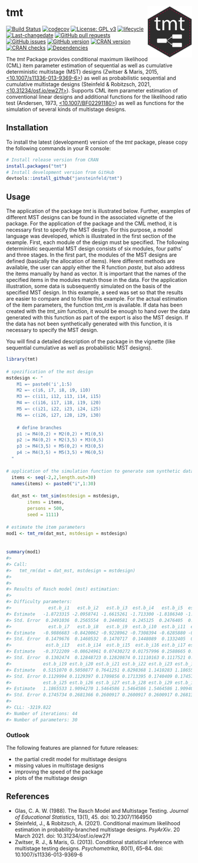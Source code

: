 # tmt <img src="man/figures/tmt.png" width="120" align="right" alt=""/>

<!-- README.md is generated from README.Rmd-->

[![Build
Status](https://app.travis-ci.com/jansteinfeld/tmt.svg?branch=master)](https://app.travis-ci.com/jansteinfeld/tmt)
[![codecov](https://codecov.io/gh/jansteinfeld/tmt/branch/master/graph/badge.svg?token=11lw4stBoI)](https://app.codecov.io/gh/jansteinfeld/tmt)
[![License: GPL
v3](https://img.shields.io/badge/License-GPLv3-blue.svg)](https://opensource.org/licenses/GPL-3.0/)
[![lifecycle](https://img.shields.io/badge/lifecycle-experimental-orange.svg)](https://github.com/jansteinfeld/tmt/commits)
[![Last-changedate](https://img.shields.io/badge/last%20change-2019--05--07-yellowgreen.svg)](/commits/master)
[![GitHub pull
requests](https://img.shields.io/github/issues-pr/jansteinfeld/tmt.svg)](https://github.com/jansteinfeld/tmt/pulls)
[![GitHub
issues](https://img.shields.io/github/issues-raw/jansteinfeld/tmt.svg)](https://github.com/jansteinfeld/tmt/issues)
[![GitHub
version](https://img.shields.io/badge/github%20version-0.2.1--0-orange.svg)](https://github.com/jansteinfeld/tmt)
[![CRAN
version](https://www.r-pkg.org/badges/version/tmt)](https://cran.r-project.org/package=tmt)
[![CRAN
checks](https://cranchecks.info/badges/summary/tmt)](https://cran.r-project.org/web/checks/check_results_tmt.html)
[![Dependencies](https://tinyverse.netlify.com/badge/tmt)](https://cran.r-project.org/package=tmt)

The *tmt* Package provides conditional maximum likelihood (CML) item
parameter estimation of sequential as well as cumulative deterministic
multistage (MST) designs (Zwitser & Maris, 2015,
[\<10.1007/s11336-013-9369-6>](https://doi.org/10.1007/s11336-013-9369-6))
as well as probabilistic sequential and cumulative multistage designs
(Steinfeld & Robitzsch, 2021,
[\<10.31234/osf.io/ew27f>](https://doi.org/10.31234/osf.io/ew27f)).
Supports CML item parameter estimation of conventional linear designs
and additional functions for the likelihood ratio test (Andersen, 1973,
[\<10.1007/BF02291180>](https://doi.org/10.1007/BF02291180)) as well as
functions for the simulation of several kinds of multistage designs.

## Installation

To install the latest (development) version of the *tmt* package, please
copy the following commands in your R console:

``` r
# Install release version from CRAN
install.packages("tmt")
# Install development version from GitHub
devtools::install_github("jansteinfeld/tmt")
```

## Usage

The application of the package *tmt* is illustrated below. Further,
examples of different MST designs can be found in the associated
vignette of the package. For the application of the package and the CML
method, it is necessary first to specify the MST design. For this
purpose, a model language was developed, which is illustrated in the
first section of the example. First, each module of the design must be
specified. The following deterministic sequential MST design consists of
six modules, four paths’ and three stages. In the first part, the
modules of the MST designs are defined (basically the allocation of
items). Here different methods are available, the user can apply either
the R function *paste*, but also address the items manually by hand as
vector. It is important that the names of the specified items in the
modules match those in the data. For the application illustration, some
data is subsequently simulated on the basis of the specified MST design.
In this example, a seed was set so that the results are easier to
compare and to follow this example. For the actual estimation of the
item parameters, the function *tmt_rm* is available. If data has been
created with the *tmt_sim* function, it would be enough to hand over the
data generated with this function as part of the export is also the MST
design. If the data has not been synthetically generated with this
function, it is necessary to specify the MST design.

You will find a detailed description of the package in the vignette
(like sequential cumulative as well as probabilistic MST designs).

``` r
library(tmt)

# spezification of the mst design
mstdesign <- "
    M1 =~ paste0('i',1:5)
    M2 =~ c(i6, i7, i8, i9, i10)
    M3 =~ c(i11, i12, i13, i14, i15)
    M4 =~ c(i16, i17, i18, i19, i20)
    M5 =~ c(i21, i22, i23, i24, i25)
    M6 =~ c(i26, i27, i28, i29, i30)

    # define branches
    p1 := M4(0,2) + M2(0,2) + M1(0,5)
    p2 := M4(0,2) + M2(3,5) + M3(0,5)
    p3 := M4(3,5) + M5(0,2) + M3(0,5)
    p4 := M4(3,5) + M5(3,5) + M6(0,5)
  "

# application of the simulation function to generate som synthetic data
  items <- seq(-2,2,length.out=30)
  names(items) <- paste0("i",1:30)
  
  dat_mst <- tmt_sim(mstdesign = mstdesign,
        items = items,
        persons = 500,
        seed = 1111)

# estimate the item parameters
mod1 <- tmt_rm(dat_mst, mstdesign = mstdesign)


summary(mod1)
#> 
#> Call:
#>   tmt_rm(dat = dat_mst, mstdesign = mstdesign)
#> 
#> 
#> Results of Rasch model (mst) estimation: 
#> 
#> Difficulty parameters: 
#>              est.b_i1   est.b_i2   est.b_i3  est.b_i4   est.b_i5  est.b_i6
#> Estimate   -1.8723315 -2.0958741 -1.6615261 -1.713300 -1.8186340 -1.158071
#> Std. Error  0.2491036  0.2565554  0.2440581  0.245125  0.2476405  0.150556
#>              est.b_i7   est.b_i8   est.b_i9  est.b_i10  est.b_i11  est.b_i12
#> Estimate   -0.9886683 -0.8420062 -0.9228962 -0.7308394 -0.6285880 -0.2757812
#> Std. Error  0.1479676  0.1460532  0.1470717  0.1448089  0.1332405  0.1294712
#>             est.b_i13   est.b_i14  est.b_i15  est.b_i16 est.b_i17 est.b_i18
#> Estimate   -0.3722209 -0.08624961 0.07430272 0.01757996 0.2588665 0.2297421
#> Std. Error  0.1302474  0.12848723 0.12820874 0.11110163 0.1117521 0.1116458
#>            est.b_i19 est.b_i20 est.b_i21 est.b_i22 est.b_i23 est.b_i24
#> Estimate   0.5151070 0.5050877 0.7641251 0.8298368 1.1410283 1.1865533
#> Std. Error 0.1129994 0.1129397 0.1709856 0.1713395 0.1740409 0.1745734
#>            est.b_i25 est.b_i26 est.b_i27 est.b_i28 est.b_i29 est.b_i30
#> Estimate   1.1865533 1.9094270 1.5464586 1.5464586 1.5464586 1.9094009
#> Std. Error 0.1745734 0.2681366 0.2600917 0.2600917 0.2600917 0.2681357
#> 
#> CLL: -3219.822 
#> Number of iterations: 44 
#> Number of parameters: 30
```

### Outlook

The following features are planned for future releases:

-   the partial credit model for multistage designs
-   missing values in multistage designs
-   improving the speed of the package
-   plots of the multistage design

## References

-   Glas, C. A. W. (1988). The Rasch Model and Multistage Testing.
    *Journal of Educational Statistics*, 13(1), 45. doi: 10.2307/1164950
-   Steinfeld, J., & Robitzsch, A. (2021). Conditional maximum
    likelihood estimation in probability-branched multistage designs.
    *PsyArXiv*. 20 March 2021. doi: 10.31234/osf.io/ew27f
-   Zwitser, R. J., & Maris, G. (2013). Conditional statistical
    inference with multistage testing designs. *Psychometrika*, 80(1),
    65–84. doi: 10.1007/s11336-013-9369-6
